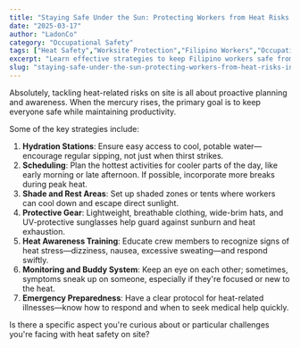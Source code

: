 ```yaml
---
title: "Staying Safe Under the Sun: Protecting Workers from Heat Risks in the Philippines"
date: "2025-03-17"
author: "LadonCo"
category: "Occupational Safety"
tags: ["Heat Safety","Worksite Protection","Filipino Workers","Occupational Health","Heat Stress Prevention"]
excerpt: "Learn effective strategies to keep Filipino workers safe from heat stress on site through proactive planning, proper hydration, and protective measures."
slug: "staying-safe-under-the-sun-protecting-workers-from-heat-risks-in-the-philippines"
---
```


Absolutely, tackling heat-related risks on site is all about proactive planning and awareness. When the mercury rises, the primary goal is to keep everyone safe while maintaining productivity.

Some of the key strategies include:

1. **Hydration Stations**: Ensure easy access to cool, potable water—encourage regular sipping, not just when thirst strikes.
2. **Scheduling**: Plan the hottest activities for cooler parts of the day, like early morning or late afternoon. If possible, incorporate more breaks during peak heat.
3. **Shade and Rest Areas**: Set up shaded zones or tents where workers can cool down and escape direct sunlight.
4. **Protective Gear**: Lightweight, breathable clothing, wide-brim hats, and UV-protective sunglasses help guard against sunburn and heat exhaustion.
5. **Heat Awareness Training**: Educate crew members to recognize signs of heat stress—dizziness, nausea, excessive sweating—and respond swiftly.
6. **Monitoring and Buddy System**: Keep an eye on each other; sometimes, symptoms sneak up on someone, especially if they're focused or new to the heat.
7. **Emergency Preparedness**: Have a clear protocol for heat-related illnesses—know how to respond and when to seek medical help quickly.

Is there a specific aspect you're curious about or particular challenges you're facing with heat safety on site?